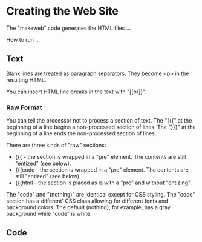 Creating the Web Site
==================

The "makeweb" code generates the HTML files ...

How to run ...

## Text ##

Blank lines are treated as paragraph separators. They become &lt;p&gt; in the resulting HTML.

You can insert HTML line breaks in the text with "[[br]]".

### Raw Format ###

You can tell the processor not to process a section of text. The "{{{" at the 
beginning of a line begins a non-processed section of lines. The "}}}" at the
beginning of a line ends the non-processed section of lines.

There are three kinds of "raw" sections:
 - {{{ - the section is wrapped in a "pre" element. The contents are still "entized" (see below).
 - {{{code - the section is wrapped in a "pre" element. The contents are still "entized" (see below).
 - {{{html - the section is placed as is with a "pre" and without "entizing".

The "code" and "(nothing)" are identical except for CSS styling. The "code" section has a different'
CSS class allowing for different fonts and background colors. The default (nothing), for example,
has a gray background while "code" is white.


## Code ##
